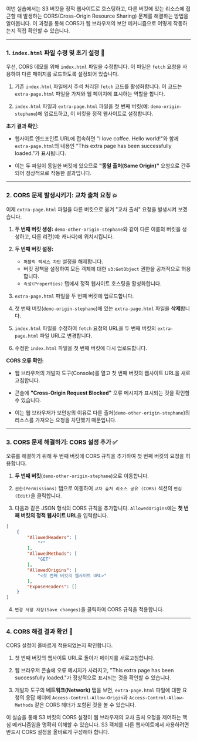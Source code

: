 
이번 실습에서는 S3 버킷을 정적 웹사이트로 호스팅하고, 다른 버킷에 있는 리소스에 접근할 때 발생하는 CORS(Cross-Origin Resource Sharing) 문제를 해결하는 방법을 알아봅니다. 이 과정을 통해 CORS가 웹 브라우저의 보안 메커니즘으로 어떻게 작동하는지 직접 확인할 수 있습니다.

---

### 1. `index.html` 파일 수정 및 초기 설정 📝

우선, CORS 데모를 위해 `index.html` 파일을 수정합니다. 이 파일은 `fetch` 요청을 사용하여 다른 페이지를 로드하도록 설정되어 있습니다.

1. 기존 `index.html` 파일에서 주석 처리된 `fetch` 코드를 활성화합니다. 이 코드는 `extra-page.html` 파일을 가져와 웹 페이지에 표시하는 역할을 합니다.

2. `index.html` 파일과 `extra-page.html` 파일을 첫 번째 버킷(예: `demo-origin-stephane`)에 업로드하고, 이 버킷을 정적 웹사이트로 설정합니다.

**초기 결과 확인:**

- 웹사이트 엔드포인트 URL에 접속하면 "I love coffee. Hello world!"와 함께 `extra-page.html`의 내용인 "This extra page has been successfully loaded."가 표시됩니다.

- 이는 두 파일이 동일한 버킷에 있으므로 **"동일 출처(Same Origin)"** 요청으로 간주되어 정상적으로 작동한 결과입니다.

---

### 2. CORS 문제 발생시키기: 교차 출처 요청 💥

이제 `extra-page.html` 파일을 다른 버킷으로 옮겨 "교차 출처" 요청을 발생시켜 보겠습니다.

1. **두 번째 버킷 생성:** `demo-other-origin-stephane`와 같이 다른 이름의 버킷을 생성하고, 다른 리전(예: 캐나다)에 위치시킵니다.
    
2. **두 번째 버킷 설정:**
    - `퍼블릭 액세스 차단` 설정을 해제합니다.
    - 버킷 정책을 설정하여 모든 객체에 대한 `s3:GetObject` 권한을 공개적으로 허용합니다.
    - `속성(Properties)` 탭에서 정적 웹사이트 호스팅을 활성화합니다.

3. `extra-page.html` 파일을 두 번째 버킷에 업로드합니다.
    
4. 첫 번째 버킷(`demo-origin-stephane`)에 있는 `extra-page.html` 파일을 **삭제**합니다.
    
5. `index.html` 파일을 수정하여 `fetch` 요청의 URL을 두 번째 버킷의 `extra-page.html` 파일 URL로 변경합니다.
    
6. 수정한 `index.html` 파일을 첫 번째 버킷에 다시 업로드합니다.
    

**CORS 오류 확인:**

- 웹 브라우저의 개발자 도구(Console)를 열고 첫 번째 버킷의 웹사이트 URL을 새로고침합니다.

- 콘솔에 **"Cross-Origin Request Blocked"** 오류 메시지가 표시되는 것을 확인할 수 있습니다.

- 이는 웹 브라우저가 보안상의 이유로 다른 출처(`demo-other-origin-stephane`)의 리소스를 가져오는 요청을 차단했기 때문입니다.

---

### 3. CORS 문제 해결하기: CORS 설정 추가 ✅

오류를 해결하기 위해 두 번째 버킷에 CORS 규칙을 추가하여 첫 번째 버킷의 요청을 허용합니다.

1. **두 번째 버킷**(`demo-other-origin-stephane`)으로 이동합니다.

2. `권한(Permissions)` 탭으로 이동하여 `교차 출처 리소스 공유 (CORS)` 섹션의 `편집(Edit)`을 클릭합니다.

3. 다음과 같은 JSON 형식의 CORS 규칙을 추가합니다. `AllowedOrigins`에는 **첫 번째 버킷의 정적 웹사이트 URL**을 입력합니다.


```JSON
[
	{
		"AllowedHeaders": [
			"*"
		],
		"AllowedMethods": [
			"GET"
		],
		"AllowedOrigins": [
			"<첫 번째 버킷의 웹사이트 URL>"
		],
		"ExposeHeaders": []
	}
]
```

4. `변경 사항 저장(Save changes)`을 클릭하여 CORS 규칙을 적용합니다.


---

### 4. CORS 해결 결과 확인 🚀

CORS 설정이 올바르게 적용되었는지 확인합니다.

1. 첫 번째 버킷의 웹사이트 URL로 돌아가 페이지를 새로고침합니다.
    
2. 웹 브라우저 콘솔에 오류 메시지가 사라지고, "This extra page has been successfully loaded."가 정상적으로 표시되는 것을 확인할 수 있습니다.
    
3. 개발자 도구의 **네트워크(Network)** 탭을 보면, `extra-page.html` 파일에 대한 요청의 응답 헤더에 `Access-Control-Allow-Origin`과 `Access-Control-Allow-Methods` 같은 CORS 헤더가 포함된 것을 볼 수 있습니다.
    

이 실습을 통해 S3 버킷의 CORS 설정이 웹 브라우저의 교차 출처 요청을 제어하는 핵심 메커니즘임을 명확히 이해할 수 있습니다. S3 객체를 다른 웹사이트에서 사용하려면 반드시 CORS 설정을 올바르게 구성해야 합니다.